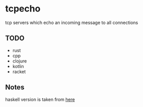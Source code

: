 # tcpecho
tcp servers which echo an incoming message to all connections

## TODO

- rust
- cpp
- clojure
- kotlin
- racket

## Notes

haskell version is taken from [here](https://stackoverflow.com/questions/73550803/haskell-tcp-server-which-sends-an-incoming-message-to-all-connections)
